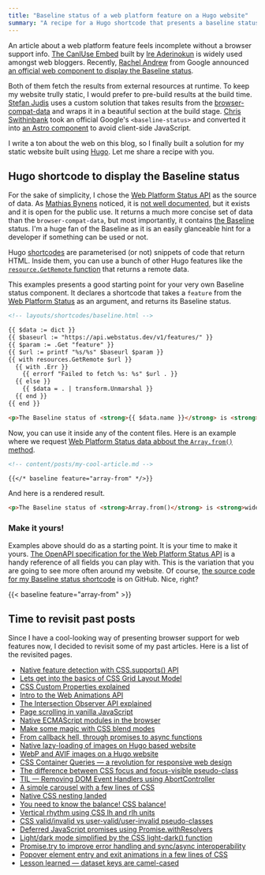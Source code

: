 ```yaml
---
title: "Baseline status of a web platform feature on a Hugo website"
summary: "A recipe for a Hugo shortcode that presents a baseline status of a web platform feature. A good starting point for a visually pleasing browser info representation."
---
```


An article about a web platform feature feels incomplete without a browser support info. [The CanIUse Embed](https://caniuse.bitsofco.de) built by [Ire Aderinokun](https://bitsofco.de) is widely used amongst web bloggers. Recently, [Rachel Andrew](https://rachelandrew.co.uk) from Google announced [an official web component to display the Baseline status](https://web.dev/blog/show-baseline-status).

Both of them fetch the results from external resources at runtime. To keep my website trully static, I would prefer to pre-build results at the build time. [Stefan Judis](https://www.stefanjudis.com/blog/browser-support-baseline-web-component/) uses a custom solution that takes results from the [browser-compat-data](https://github.com/mdn/browser-compat-data) and wraps it in a beautiful section at the build stage. [Chris Swithinbank](https://www.chrisswithinbank.net) took an official Google's `<baseline-status>` and converted it into [an Astro component](https://astro-embed.netlify.app/components/baseline-status/) to avoid client-side JavaScript.

I write a ton about the web on this blog, so I finally built a solution for my static website built using [Hugo](https://gohugo.io). Let me share a recipe with you.

## Hugo shortcode to display the Baseline status

For the sake of simplicity, I chose the [Web Platform Status API](https://webstatus.dev) as the source of data. As [Mathias Bynens](https://mathiasbynens.be) noticed, it is [not well documented](https://github.com/GoogleChrome/webstatus.dev/issues/280), but it exists and it is open for the public use. It returns a much more concise set of data than the `browser-compat-data`, but most importantly, it contains [the Baseline](https://web-platform-dx.github.io/web-features/) status. I'm a huge fan of the Baseline as it is an easily glanceable hint for a developer if something can be used or not.

Hugo [shortcodes](https://gohugo.io/content-management/shortcodes/) are parameterised (or not) snippets of code that return HTML. Inside them, you can use a bunch of other Hugo features like the [`resource.GetRemote` function](https://gohugo.io/functions/resources/getremote/) that returns a remote data.

This examples presents a good starting point for your very own Baseline status component. It declares a shortcode that takes a `feature` from the [Web Platform Status](https://webstatus.dev) as an argument, and returns its Baseline status.

```html
<!-- layouts/shortcodes/baseline.html -->

{{ $data := dict }}
{{ $baseurl := "https://api.webstatus.dev/v1/features/" }}
{{ $param := .Get "feature" }}
{{ $url := printf "%s/%s" $baseurl $param }}
{{ with resources.GetRemote $url }}
  {{ with .Err }}
    {{ errorf "Failed to fetch %s: %s" $url . }}
  {{ else }}
    {{ $data = . | transform.Unmarshal }}
  {{ end }}
{{ end }}

<p>The Baseline status of <strong>{{ $data.name }}</strong> is <strong>{{ $data.baseline.status }}</strong>.</p>
```

Now, you can use it inside any of the content files. Here is an example where we request [Web Platform Status data abbout the `Array.from()` method](https://webstatus.dev/features/array-from).

```md
<!-- content/posts/my-cool-article.md -->

{{</* baseline feature="array-from" */>}}
```

And here is a rendered result.

```html
<p>The Baseline status of <strong>Array.from()</strong> is <strong>widely</strong>.</p>
```

### Make it yours!

Examples above should do as a starting point. It is your time to make it yours. [The OpenAPI specification for the Web Platform Status API](https://github.com/GoogleChrome/webstatus.dev/blob/main/openapi/backend/openapi.yaml) is a handy reference of all fields you can play with. This is the variation that you are going to see more often around my website. Of course, [the source code for my Baseline status shortcode](https://github.com/pawelgrzybek/pawelgrzybek.com/blob/master/themes/pawelgrzybek/layouts/shortcodes/baseline.html) is on GitHub. Nice, right?

{{< baseline feature="array-from" >}}

## Time to revisit past posts

Since I have a cool-looking way of presenting browser support for web features now, I decided to revisit some of my past articles. Here is a list of the revisited pages.

- [Native feature detection with CSS.supports() API](/native-feature-detection-with-csssupports-api/)
- [Lets get into the basics of CSS Grid Layout Model](/lets-get-into-the-basics-of-css-grid-layout-model/)
- [CSS Custom Properties explained](/css-custom-properties-explained/)
- [Intro to the Web Animations API](/baseline-status-of-a-web-platform-feature-on-a-hugo-website/)
- [The Intersection Observer API explained](/the-intersection-observer-api-explained/)
- [Page scrolling in vanilla JavaScript](/page-scroll-in-vanilla-javascript/)
- [Native ECMAScript modules in the browser](/native-ecmascript-modules-in-the-browser/)
- [Make some magic with CSS blend modes](/baseline-status-of-a-web-platform-feature-on-a-hugo-website/)
- [From callback hell, through promises to async functions](/from-a-callback-hell-through-promises-to-async-functions/)
- [Native lazy-loading of images on Hugo based website](/native-lazy-loading-of-images-on-hugo-based-website/)
- [WebP and AVIF images on a Hugo website](/baseline-status-of-a-web-platform-feature-on-a-hugo-website/)
- [CSS Container Queries — a revolution for responsive web design](/css-container-queries-a-revolution-for-responsive-web-design/)
- [The difference between CSS focus and focus-visible pseudo-class](/the-difference-between-css-focus-and-focus-visible-pseudo-class/)
- [TIL — Removing DOM Event Handlers using AbortController](/baseline-status-of-a-web-platform-feature-on-a-hugo-website/)
- [A simple carousel with a few lines of CSS](/a-simple-carousel-with-a-few-lines-of-css/)
- [Native CSS nesting landed](/baseline-status-of-a-web-platform-feature-on-a-hugo-website/)
- [You need to know the balance! CSS balance!](/you-need-to-know-the-balance-css-balance/)
- [Vertical rhythm using CSS lh and rlh units](/baseline-status-of-a-web-platform-feature-on-a-hugo-website/)
- [CSS valid/invalid vs user-valid/user-invalid pseudo-classes](/baseline-status-of-a-web-platform-feature-on-a-hugo-website/)
- [Deferred JavaScript promises using Promise.withResolvers](/deferred-javascript-promises-using-promise-withresolvers/)
- [Light/dark mode simplified by the CSS light-dark() function](/light-dark-mode-simplified-by-the-css-light-dark-function/)
- [Promise.try to improve error handling and sync/async interoperability](/promise-try-to-improve-error-handling-and-sync-async-interoperability/)
- [Popover element entry and exit animations in a few lines of CSS](/popover-element-entry-and-exit-animations-in-a-few-lines-of-css/)
- [Lesson learned — dataset keys are camel-cased](/lesson-learned-dataset-keys-are-camel-cased/)
